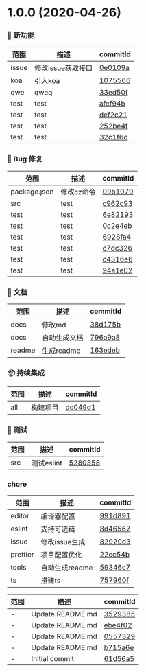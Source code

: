 # 1.0.0 (2020-04-26)

### 🌟 新功能
范围|描述|commitId
--|--|--
 issue | 修改issue获取接口 | [0e0109a](https://github.com/luoxue-victor/learn-node/commit/0e0109a)
 koa | 引入koa | [1075566](https://github.com/luoxue-victor/learn-node/commit/1075566)
 qwe | qweq | [33ed50f](https://github.com/luoxue-victor/learn-node/commit/33ed50f)
 test | test | [afcf94b](https://github.com/luoxue-victor/learn-node/commit/afcf94b)
 test | test | [def2c21](https://github.com/luoxue-victor/learn-node/commit/def2c21)
 test | test | [252be4f](https://github.com/luoxue-victor/learn-node/commit/252be4f)
 test | test | [32c1f6d](https://github.com/luoxue-victor/learn-node/commit/32c1f6d)


### 🐛 Bug 修复
范围|描述|commitId
--|--|--
 package.json | 修改cz命令 | [09b1079](https://github.com/luoxue-victor/learn-node/commit/09b1079)
 src | test | [c962c93](https://github.com/luoxue-victor/learn-node/commit/c962c93)
 test | test | [6e82193](https://github.com/luoxue-victor/learn-node/commit/6e82193)
 test | test | [0c2e4eb](https://github.com/luoxue-victor/learn-node/commit/0c2e4eb)
 test | test | [6928fa4](https://github.com/luoxue-victor/learn-node/commit/6928fa4)
 test | test | [c7dc326](https://github.com/luoxue-victor/learn-node/commit/c7dc326)
 test | test | [c4316e6](https://github.com/luoxue-victor/learn-node/commit/c4316e6)
 test | test | [94a1e02](https://github.com/luoxue-victor/learn-node/commit/94a1e02)


### 📝 文档
范围|描述|commitId
--|--|--
 docs | 修改md | [38d175b](https://github.com/luoxue-victor/learn-node/commit/38d175b)
 docs | 自动生成文档 | [796a9a8](https://github.com/luoxue-victor/learn-node/commit/796a9a8)
 readme | 生成readme | [163edeb](https://github.com/luoxue-victor/learn-node/commit/163edeb)


### 📦 持续集成
范围|描述|commitId
--|--|--
 all | 构建项目 | [dc049d1](https://github.com/luoxue-victor/learn-node/commit/dc049d1)


### 🔧 测试
范围|描述|commitId
--|--|--
 src | 测试eslint | [5280358](https://github.com/luoxue-victor/learn-node/commit/5280358)


### chore
范围|描述|commitId
--|--|--
 editor | 编译器配置 | [991d891](https://github.com/luoxue-victor/learn-node/commit/991d891)
 eslint | 支持可选链 | [8d46567](https://github.com/luoxue-victor/learn-node/commit/8d46567)
 issue | 修改issue生成 | [82920d3](https://github.com/luoxue-victor/learn-node/commit/82920d3)
 prettier | 项目配置优化 | [22cc54b](https://github.com/luoxue-victor/learn-node/commit/22cc54b)
 tools | 自动生成readme | [59346c7](https://github.com/luoxue-victor/learn-node/commit/59346c7)
 ts | 搭建ts | [757960f](https://github.com/luoxue-victor/learn-node/commit/757960f)


范围|描述|commitId
--|--|--
 - | Update README.md | [3529385](https://github.com/luoxue-victor/learn-node/commit/3529385)
 - | Update README.md | [ebe4f02](https://github.com/luoxue-victor/learn-node/commit/ebe4f02)
 - | Update README.md | [0557329](https://github.com/luoxue-victor/learn-node/commit/0557329)
 - | Update README.md | [b715a6e](https://github.com/luoxue-victor/learn-node/commit/b715a6e)
 - | Initial commit | [61d56a5](https://github.com/luoxue-victor/learn-node/commit/61d56a5)

